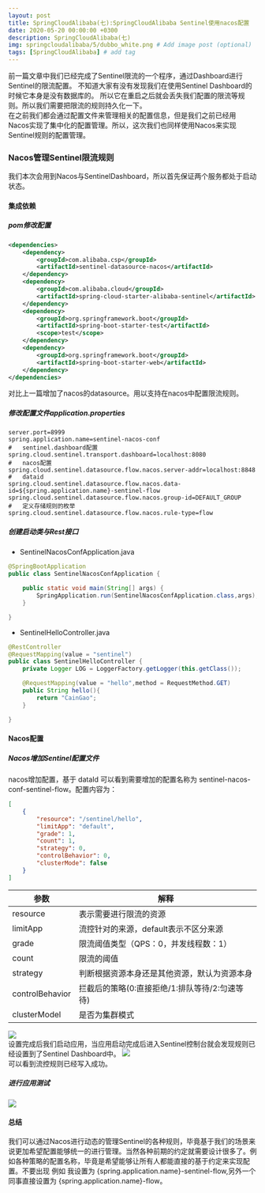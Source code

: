 ```yaml
---
layout: post
title: SpringCloudAlibaba(七):SpringCloudAlibaba Sentinel使用nacos配置
date: 2020-05-20 00:00:00 +0300
description: SpringCloudAlibaba(七)
img: springcloudalibaba/5/dubbo_white.png # Add image post (optional)
tags: [SpringCloudAlibaba] # add tag
---
```

前一篇文章中我们已经完成了Sentinel限流的一个程序，通过Dashboard进行Sentinel的限流配置。 不知道大家有没有发现我们在使用Sentinel Dashboard的时候它本身是没有数据库的。 
所以它在重启之后就会丢失我们配置的限流等规则。所以我们需要把限流的规则持久化一下。  
在之前我们都会通过配置文件来管理相关的配置信息，但是我们之前已经用Nacos实现了集中化的配置管理。所以，这次我们也同样使用Nacos来实现Sentinel规则的配置管理。  

### Nacos管理Sentinel限流规则
我们本次会用到Nacos与SentinelDashboard，所以首先保证两个服务都处于启动状态。  
####   集成依赖
#####   pom修改配置
```xml
<dependencies>
    <dependency>
        <groupId>com.alibaba.csp</groupId>
        <artifactId>sentinel-datasource-nacos</artifactId>
    </dependency>
    <dependency>
        <groupId>com.alibaba.cloud</groupId>
        <artifactId>spring-cloud-starter-alibaba-sentinel</artifactId>
    </dependency>
    <dependency>
        <groupId>org.springframework.boot</groupId>
        <artifactId>spring-boot-starter-test</artifactId>
        <scope>test</scope>
    </dependency>
    <dependency>
        <groupId>org.springframework.boot</groupId>
        <artifactId>spring-boot-starter-web</artifactId>
    </dependency>
</dependencies>
```
对比上一篇增加了nacos的datasource。用以支持在nacos中配置限流规则。
#####   修改配置文件application.properties
```properties
server.port=8999
spring.application.name=sentinel-nacos-conf
#   sentinel.dashboard配置
spring.cloud.sentinel.transport.dashboard=localhost:8080
#   nacos配置
spring.cloud.sentinel.datasource.flow.nacos.server-addr=localhost:8848
#   dataid
spring.cloud.sentinel.datasource.flow.nacos.data-id=${spring.application.name}-sentinel-flow
spring.cloud.sentinel.datasource.flow.nacos.group-id=DEFAULT_GROUP
#   定义存储规则的枚举
spring.cloud.sentinel.datasource.flow.nacos.rule-type=flow
```
#####   创建启动类与Rest接口
*   SentinelNacosConfApplication.java
```java
@SpringBootApplication
public class SentinelNacosConfApplication {

    public static void main(String[] args) {
        SpringApplication.run(SentinelNacosConfApplication.class,args);
    }

}
```
*   SentinelHelloController.java
```java
@RestController
@RequestMapping(value = "sentinel")
public class SentinelHelloController {
    private Logger LOG = LoggerFactory.getLogger(this.getClass());

    @RequestMapping(value = "hello",method = RequestMethod.GET)
    public String hello(){
        return "CainGao";
    }

}
```

####    Nacos配置
#####   Nacos增加Sentinel配置文件
nacos增加配置，基于 dataId 可以看到需要增加的配置名称为 sentinel-nacos-conf-sentinel-flow。配置内容为：
```json
[
    {
        "resource": "/sentinel/hello",
        "limitApp": "default",
        "grade": 1,
        "count": 1,
        "strategy": 0,
        "controlBehavior": 0,
        "clusterMode": false
    }
]
```
参数|解释
---|---
resource|表示需要进行限流的资源
limitApp|流控针对的来源，default表示不区分来源
grade|限流阈值类型（QPS：0，并发线程数：1）
count|限流的阈值
strategy|判断根据资源本身还是其他资源，默认为资源本身
controlBehavior|拦截后的策略(0:直接拒绝/1:排队等待/2:匀速等待)
clusterModel|是否为集群模式  
![]({{site.baseurl}}/assets/img/springcloudalibaba/7/sentinel_nacos_conf.png)  
设置完成后我们启动应用，当应用启动完成后进入Sentinel控制台就会发现规则已经设置到了Sentinel Dashboard中。
![]({{site.baseurl}}/assets/img/springcloudalibaba/7/sentinel_nacos_sync.png)    
可以看到流控规则已经写入成功。

#####   进行应用测试
![]({{site.baseurl}}/assets/img/springcloudalibaba/7/sentinel_rest_test.png)


####    总结
我们可以通过Nacos进行动态的管理Sentinel的各种规则，毕竟基于我们的场景来说更加希望配置能够统一的进行管理。当然各种前期的约定就需要设计很多了。例如各种策略的配置名称，毕竟是希望能够让所有人都能直接的基于约定来实现配置。不要出现 例如 我设置为 {spring.application.name}-sentinel-flow,另外一个同事直接设置为 {spring.application.name}-flow。
